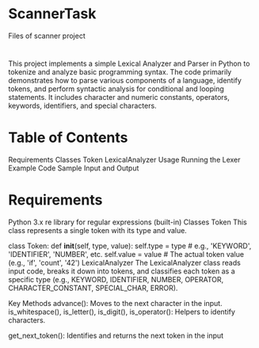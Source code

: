 # ScannerTask
Files of scanner project
#
This project implements a simple Lexical Analyzer and Parser in Python to tokenize and analyze basic programming syntax. The code primarily demonstrates how to parse various components of a language, identify tokens, and perform syntactic analysis for conditional and looping statements. It includes character and numeric constants, operators, keywords, identifiers, and special characters.

# Table of Contents
Requirements
Classes
Token
LexicalAnalyzer
Usage
Running the Lexer
Example Code
Sample Input and Output

# Requirements
Python 3.x
re library for regular expressions (built-in)
Classes
Token
This class represents a single token with its type and value.


class Token:
    def __init__(self, type, value):
        self.type = type  # e.g., 'KEYWORD', 'IDENTIFIER', 'NUMBER', etc.
        self.value = value  # The actual token value (e.g., 'if', 'count', '42')
LexicalAnalyzer
The LexicalAnalyzer class reads input code, breaks it down into tokens, and classifies each token as a specific type (e.g., KEYWORD, IDENTIFIER, NUMBER, OPERATOR, CHARACTER_CONSTANT, SPECIAL_CHAR, ERROR).

Key Methods
advance(): Moves to the next character in the input.
is_whitespace(), is_letter(), is_digit(), is_operator(): Helpers to identify characters.



get_next_token(): Identifies and returns the next token in the input

